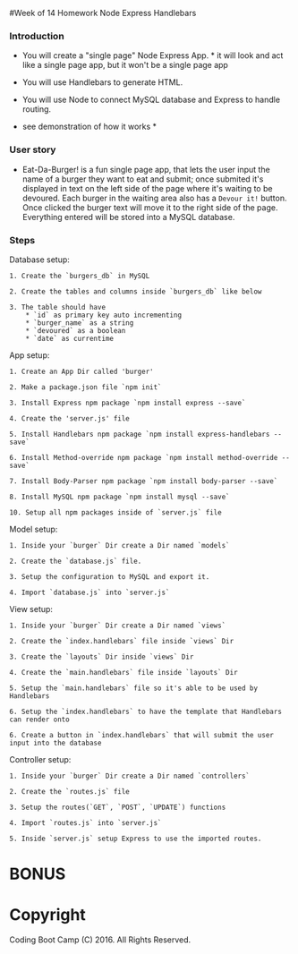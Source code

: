 #Week of 14 Homework Node Express Handlebars

### Introduction

* You will create a "single page" Node Express App.
			* it will look and act like a single page app, but it won't be a single page app

* You will use Handlebars to generate HTML.

* You will use Node to connect MySQL database and Express to handle routing.

* see demonstration of how it works * 

### User story

* Eat-Da-Burger! is a fun single page app, that lets the user input the name of a burger they want to eat and submit; once submited it's displayed in text on the left side of the page where it's waiting to be devoured. Each burger in the waiting area also has a `Devour it!` button. Once clicked the burger text will move it to the right side of the page. Everything entered will be stored into a MySQL database.

### Steps

Database setup:

	1. Create the `burgers_db` in MySQL

	2. Create the tables and columns inside `burgers_db` like below
	
	3. The table should have 
		* `id` as primary key auto incrementing
		* `burger_name` as a string
		* `devoured` as a boolean
		* `date` as currentime

App setup:

	1. Create an App Dir called 'burger'

	2. Make a package.json file `npm init`

	3. Install Express npm package `npm install express --save`

	4. Create the 'server.js' file

	5. Install Handlebars npm package `npm install express-handlebars --save`

	6. Install Method-override npm package `npm install method-override --save`

	7. Install Body-Parser npm package `npm install body-parser --save`

	8. Install MySQL npm package `npm install mysql --save`

	10. Setup all npm packages inside of `server.js` file

Model setup:

	1. Inside your `burger` Dir create a Dir named `models`

	2. Create the `database.js` file.

	3. Setup the configuration to MySQL and export it.

	4. Import `database.js` into `server.js`

View setup:

	1. Inside your `burger` Dir create a Dir named `views`
	
	2. Create the `index.handlebars` file inside `views` Dir

	3. Create the `layouts` Dir inside `views` Dir

	4. Create the `main.handlebars` file inside `layouts` Dir
	
	5. Setup the `main.handlebars` file so it's able to be used by Handlebars

	6. Setup the `index.handlebars` to have the template that Handlebars can render onto

	6. Create a button in `index.handlebars` that will submit the user input into the database

Controller setup:

	1. Inside your `burger` Dir create a Dir named `controllers`

	2. Create the `routes.js` file

	3. Setup the routes(`GET`, `POST`, `UPDATE`) functions

	4. Import `routes.js` into `server.js`

	5. Inside `server.js` setup Express to use the imported routes.

# BONUS

	

# Copyright
Coding Boot Camp (C) 2016. All Rights Reserved.